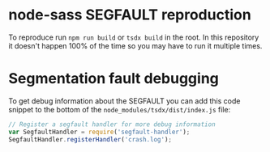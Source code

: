 # node-sass SEGFAULT reproduction

To reproduce run `npm run build` or `tsdx build` in the root. In this repository it doesn't happen 100% of the time so you may have to run it multiple times.

# Segmentation fault debugging

To get debug information about the SEGFAULT you can add this code snippet to the bottom of the `node_modules/tsdx/dist/index.js` file:

```js
// Register a segfault handler for more debug information
var SegfaultHandler = require('segfault-handler');
SegfaultHandler.registerHandler('crash.log');
```
